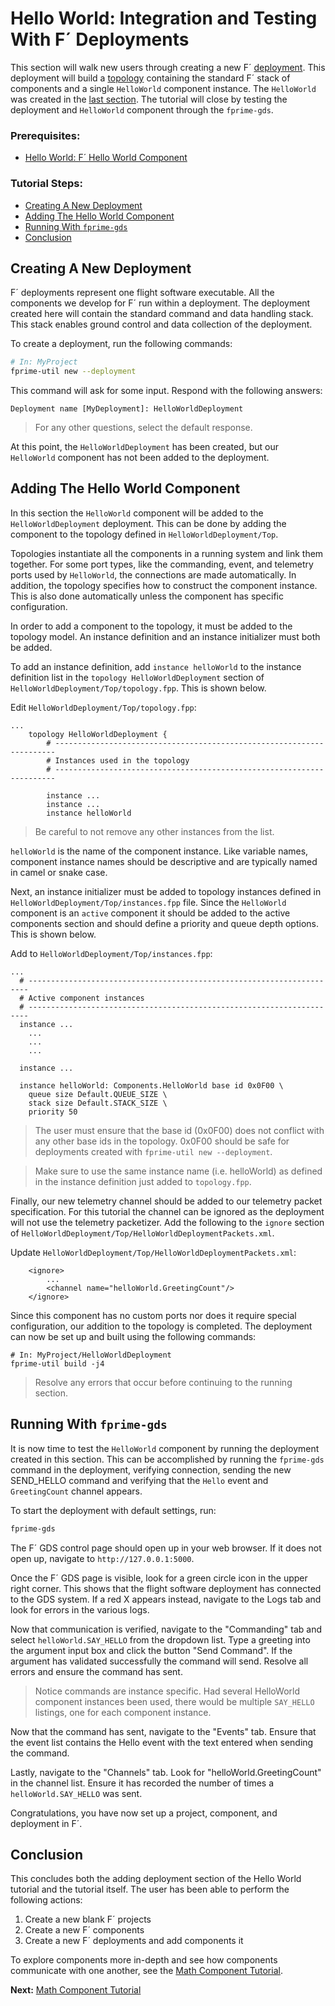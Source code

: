 # Hello World: Integration and Testing With F´ Deployments

This section will walk new users through creating a new F´ [deployment](./../README.md#deployment). This deployment will
build a [topology](./../README.md#topology) containing the standard F´ stack of components and a single `HelloWorld`
component instance. The `HelloWorld` was created  in the [last section](./HelloWorld.md). The tutorial will close by
testing the deployment and `HelloWorld` component through the `fprime-gds`.

### Prerequisites:
- [Hello World: F´ Hello World Component](./HelloWorld.md)

### Tutorial Steps:
- [Creating A New Deployment](#creating-a-new-deployment)
- [Adding The Hello World Component](#adding-the-hello-world-component)
- [Running With `fprime-gds`](#running-with-fprime-gds)
- [Conclusion](#conclusion)

## Creating A New Deployment

F´ deployments represent one flight software executable. All the components we develop for F´ run within a deployment.
The deployment created here will contain the standard command and data handling stack. This stack enables
ground control and data collection of the deployment.

To create a deployment, run the following commands:
```bash
# In: MyProject
fprime-util new --deployment
```
This command will ask for some input. Respond with the following answers:

```
Deployment name [MyDeployment]: HelloWorldDeployment
```

> For any other questions, select the default response.

At this point, the `HelloWorldDeployment` has been created, but our `HelloWorld` component has not been added to the deployment.

## Adding The Hello World Component

In this section the `HelloWorld` component will be added to the `HelloWorldDeployment` deployment. This can be done by adding the component to the topology defined in `HelloWorldDeployment/Top`. 

Topologies instantiate all the components in a running system and link them together. For some port types, like the commanding, event, and telemetry ports used by `HelloWorld`, the connections are made automatically. 
In addition, the topology specifies how to construct the component instance. This is also done automatically unless the component has specific configuration.

In order to add a component to the topology, it must be added to the topology model. An instance definition and an instance initializer must both be added.

To add an instance definition, add `instance helloWorld` to the instance definition list in the `topology HelloWorldDeployment` section of `HelloWorldDeployment/Top/topology.fpp`. This is shown below.

Edit `HelloWorldDeployment/Top/topology.fpp`:
```
...
    topology HelloWorldDeployment {
        # ----------------------------------------------------------------------
        # Instances used in the topology
        # ----------------------------------------------------------------------
        
        instance ...
        instance ...
        instance helloWorld
```
> Be careful to not remove any other instances from the list.

`helloWorld` is the name of the component instance. Like variable names, component instance names should be descriptive
and are typically named in camel or snake case.

Next, an instance initializer must be added to topology instances defined in `HelloWorldDeployment/Top/instances.fpp` file.
Since the `HelloWorld` component is an `active` component it should be added to the active components section and should
define a priority and queue depth options.  This is shown below.

Add to `HelloWorldDeployment/Top/instances.fpp`:
```
...
  # ----------------------------------------------------------------------
  # Active component instances
  # ----------------------------------------------------------------------
  instance ...
    ...
    ...
    ...
    
  instance ...
  
  instance helloWorld: Components.HelloWorld base id 0x0F00 \
    queue size Default.QUEUE_SIZE \
    stack size Default.STACK_SIZE \
    priority 50
```
> The user must ensure that the base id (0x0F00) does not conflict with any other base ids in the topology. 0x0F00
> should be safe for deployments created with `fprime-util new --deployment`.

> Make sure to use the same instance name (i.e. helloWorld) as defined in the instance definition just added to
> `topology.fpp`.

Finally, our new telemetry channel should be added to our telemetry packet specification. For this tutorial the
channel can be ignored as the deployment will not use the telemetry packetizer. Add the following to the `ignore`
section of `HelloWorldDeployment/Top/HelloWorldDeploymentPackets.xml`.

Update `HelloWorldDeployment/Top/HelloWorldDeploymentPackets.xml`:
```
    <ignore>
        ...
        <channel name="helloWorld.GreetingCount"/>
    </ignore>
```

Since this component has no custom ports nor does it require special configuration, our addition to the topology is
completed. The deployment can now be set up and built using the following commands:

```
# In: MyProject/HelloWorldDeployment
fprime-util build -j4
```
> Resolve any errors that occur before continuing to the running section.

## Running With `fprime-gds`

It is now time to test the `HelloWorld` component by running the deployment created in this section. This can be
accomplished by running the `fprime-gds` command in the deployment, verifying connection, sending the new SEND_HELLO
command and verifying that the `Hello` event and `GreetingCount` channel appears.

To start the deployment with default settings, run:
```bash
fprime-gds
```

The F´ GDS control page should open up in your web browser. If it does not open up, navigate to `http://127.0.0.1:5000`.

Once the F´ GDS page is visible, look for a green circle icon in the upper right corner. This shows that the flight
software deployment has connected to the GDS system. If a red X appears instead, navigate to the Logs tab and look for
errors in the various logs.

Now that communication is verified, navigate to the "Commanding" tab and select `helloWorld.SAY_HELLO` from the
dropdown list. Type a greeting into the argument input box and click the button "Send Command". If the argument has
validated successfully the command will send. Resolve all errors and ensure the command has sent.

> Notice commands are instance specific. Had several HelloWorld component instances been used, there would be multiple
> `SAY_HELLO` listings, one for each component instance.

Now that the command has sent, navigate to the "Events" tab. Ensure that the event list contains the Hello event with
the text entered when sending the command.

Lastly, navigate to the "Channels" tab. Look for "helloWorld.GreetingCount" in the channel list. Ensure it has recorded
the number of times a `helloWorld.SAY_HELLO` was sent.

Congratulations, you have now set up a project, component, and deployment in F´.

## Conclusion

This concludes both the adding deployment section of the Hello World tutorial and the tutorial itself. The user has
been able to perform the following actions:

1. Create a new blank F´ projects
2. Create a new F´ components
3. Create a new F´ deployments and add components it

To explore components more in-depth and see how components communicate with one another, see the
[Math Component Tutorial](https://github.com/fprime-community/fprime-tutorial-math-component).

**Next:** [Math Component Tutorial](https://github.com/fprime-community/fprime-tutorial-math-component) 

